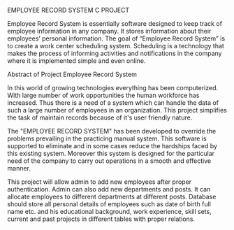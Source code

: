 EMPLOYEE RECORD SYSTEM C PROJECT

Employee Record System is essentially software designed to keep track of employee information in any company. It stores information about their employees’ personal information. The goal of “Employee Record System” is to create a work center scheduling system. Scheduling is a technology that makes the process of informing activities and notifications in the company where it is implemented simple and even online.

Abstract of Project Employee Record System

In this world of growing technologies everything has been computerized. With large number of work opportunities the human workforce has increased. Thus there is a need of a system which can handle the data of such a large number of employees in an organization. This project simplifies the task of maintain records because of it's user friendly nature. 

The "EMPLOYEE RECORD SYSTEM" has been developed to override the problems prevailing in the practicing manual system. This software is supported to eliminate and in some cases reduce the hardships faced by this existing system. Moreover this system is designed for the particular need of the company to carry out operations in a smooth and effective manner.

This project will allow admin to add new employees after proper authentication. Admin can also add new departments and posts. It can allocate employees to different departments at different posts. Database should store all personal details of employees such as date of birth full name etc. and his educational background, work experience, skill sets, current and past projects in different tables with proper relations.
